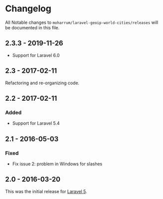 # Changelog

All Notable changes to `moharrum/laravel-geoip-world-cities/releases` will be documented in this file.

## 2.3.3 - 2019-11-26

- Support for Laravel 6.0

## 2.3 - 2017-02-11

Refactoring and re-organizing code.

## 2.2 - 2017-02-11

### Added
- Support for Laravel 5.4

## 2.1 - 2016-05-03

### Fixed
- Fix issue 2: problem in Windows for slashes


## 2.0 - 2016-03-20

This was the initial release for [Laravel 5](https://laravel.com/).
